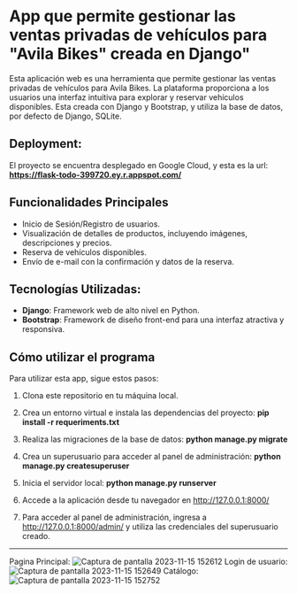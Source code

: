 # App que permite gestionar las ventas privadas de vehículos para "Avila Bikes" creada en Django"
Esta aplicación web es una herramienta que permite gestionar las ventas privadas de vehículos para Avila Bikes. La plataforma proporciona a los usuarios una interfaz intuitiva para explorar y reservar vehículos disponibles. Esta creada con Django y Bootstrap, y utiliza la base de datos, por defecto de Django, SQLite.

## Deployment:
El proyecto se encuentra desplegado en Google Cloud, y esta es la url: 
**https://flask-todo-399720.ey.r.appspot.com/**

## Funcionalidades Principales
- Inicio de Sesión/Registro de usuarios.
- Visualización de detalles de productos, incluyendo imágenes, descripciones y precios.
- Reserva de vehículos disponibles.
- Envío de e-mail con la confirmación y datos de la reserva. 

## Tecnologías Utilizadas:
-   **Django**: Framework web de alto nivel en Python.
-   **Bootstrap**: Framework de diseño front-end para una interfaz atractiva y responsiva.

## Cómo utilizar el programa
Para utilizar esta app, sigue estos pasos:

1. Clona este repositorio en tu máquina local.

2. Crea un entorno virtual e instala las dependencias del proyecto:
**pip install -r requeriments.txt**

3. Realiza las migraciones de la base de datos:
**python manage.py migrate**

4. Crea un superusuario para acceder al panel de administración:
**python manage.py createsuperuser**

5. Inicia el servidor local:
**python manage.py runserver**

6. Accede a la aplicación desde tu navegador en http://127.0.0.1:8000/

7. Para acceder al panel de administración, ingresa a http://127.0.0.1:8000/admin/ y utiliza las credenciales del superusuario creado.

---
Pagina Principal:
![Captura de pantalla 2023-11-15 152612](https://github.com/paoladenic/django_avila/assets/126211693/a5679a6e-d069-44e1-a086-6f4088dfa8d2)
Login de usuario:
![Captura de pantalla 2023-11-15 152649](https://github.com/paoladenic/django_avila/assets/126211693/0d457a7d-0aad-4eae-8bba-6d86f654137c)
Catálogo:
![Captura de pantalla 2023-11-15 152752](https://github.com/paoladenic/django_avila/assets/126211693/2b16f7ca-23cc-4f76-9189-3be022a79564)



